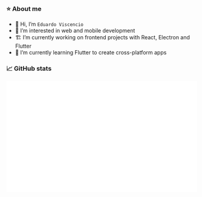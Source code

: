 ### ⭐ About me

- 👋 Hi, I’m `Eduardo Viscencio`
- 👀 I’m interested in web and mobile development
- 🏗 I’m currently working on frontend projects with React, Electron and Flutter
- 🌱 I’m currently learning Flutter to create cross-platform apps

### 📈 GitHub stats

![](https://github.com/eduardoviscencio/github-stats/blob/master/generated/languages.svg)

<!---
eduardoviscencio/eduardoviscencio is a ✨ special ✨ repository because its `README.md` (this file) appears on your GitHub profile.
You can click the Preview link to take a look at your changes.
--->
